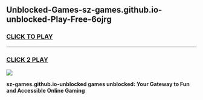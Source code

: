 
## Unblocked-Games-sz-games.github.io-unblocked-Play-Free-6ojrg
<h3>
<a href="https://premium76.site?title=sz-games.github.io-unblocked&ref=24M">CLICK TO PLAY</a></h3>
<hr>

<h3>
<a href="https://premium76.site?title=sz-games.github.io-unblocked&ref=24M">CLICK 2 PLAY</a>
  
</h3>

<a href="https://premium76.site?title=sz-games.github.io-unblocked&ref=24M"><img src="https://clearcache.store/games.png"></a>


**sz-games.github.io-unblocked games unblocked: Your Gateway to Fun and Accessible Online Gaming**
